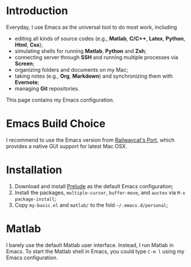 # Introduction
Everyday, I use Emacs as the universal tool to do most work, including
- editing all kinds of source codes (e.g., **Matlab**, **C/C++**, **Latex**, **Python**, **Html**, **Css**);
- simulating shells for running **Matlab**, **Python** and **Zsh**;
- connecting server through **SSH** and running multiple processes via **Screen**;
- organizing folders and documents on my Mac;
- taking notes (e.g., **Org**, **Markdown**) and synchronizing them with **Evernote**;
- managing **Git** repositories.

This page contains my Emacs configuration.

# Emacs Build Choice
I recommend to use the Emacs version from
[Railwaycat's Port](https://github.com/railwaycat/emacs-mac-port),
which provides a native GUI support for latest Mac OSX.

# Installation
1. Download and install [Prelude](https://github.com/bbatsov/prelude) as the default Emacs configuration;
2. Install the packages, `multiple-cursor`, `buffer-move`, and `auctex` via `M-x package-install`;
3. Copy `my-basic.el` and `matlab/` to the fold `~/.emacs.d/personal`;

# Matlab
I barely use the default Matlab user interface. Instead, I run Matlab in Emacs.
To start the Matlab shell in Emacs, you could type `C-m l` using my Emacs configuration.
